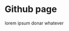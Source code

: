<!DOCTYPE html>
<html>
  <head>
    <h1> Github page </h1>
  </head>
  <body>
    <p1>lorem ipsum donar whatever</p1>
  </body>
  
</html>
